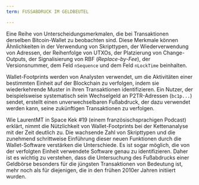 ```yaml
---
term: FUSSABDRUCK IM GELDBEUTEL

---
```

Eine Reihe von Unterscheidungsmerkmalen, die bei Transaktionen derselben Bitcoin-Wallet zu beobachten sind. Diese Merkmale können Ähnlichkeiten in der Verwendung von Skripttypen, der Wiederverwendung von Adressen, der Reihenfolge von UTXOs, der Platzierung von Change-Outputs, der Signalisierung von RBF (*Replace-by-Fee*), der Versionsnummer, dem Feld `nSequence` und dem Feld `nLockTime` beinhalten.

Wallet-Footprints werden von Analysten verwendet, um die Aktivitäten einer bestimmten Einheit auf der Blockchain zu verfolgen, indem sie wiederkehrende Muster in ihren Transaktionen identifizieren. Ein Nutzer, der beispielsweise systematisch sein Wechselgeld an P2TR-Adressen (`bc1p...`) sendet, erstellt einen unverwechselbaren Fußabdruck, der dazu verwendet werden kann, seine zukünftigen Transaktionen zu verfolgen.

Wie LaurentMT in Space Kek #19 (einem französischsprachigen Podcast) erklärt, nimmt die Nützlichkeit von Wallet-Footprints bei der Kettenanalyse mit der Zeit deutlich zu. Die wachsende Zahl von Skripttypen und die zunehmend schrittweise Einführung dieser neuen Funktionen durch die Wallet-Software verstärken die Unterschiede. Es ist sogar möglich, die von der verfolgten Einheit verwendete Software genau zu identifizieren. Daher ist es wichtig zu verstehen, dass die Untersuchung des Fußabdrucks einer Geldbörse besonders für die jüngsten Transaktionen von Bedeutung ist, mehr noch als für diejenigen, die in den frühen 2010er Jahren initiiert wurden.